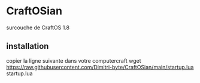 # CraftOSian
surcouche de CraftOS 1.8

## installation
copier la ligne suivante dans votre computercraft 
wget https://raw.githubusercontent.com/Dimitri-byte/CraftOSian/main/startup.lua startup.lua 
